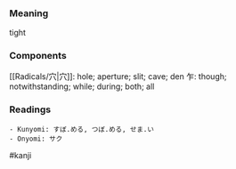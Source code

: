 ### Meaning

tight

### Components

[[Radicals/穴|穴]]: hole; aperture; slit; cave; den 乍: though; notwithstanding; while; during; both; all

### Readings

```
- Kunyomi: すぼ.める, つぼ.める, せま.い
- Onyomi: サク
```

#kanji